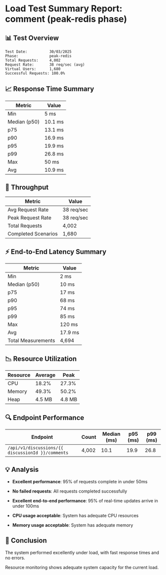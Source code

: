 # Load Test Summary Report: comment (peak-redis phase)

## 📊 Test Overview

```
Test Date:          30/03/2025
Phase:              peak-redis
Total Requests:     4,002
Request Rate:       38 req/sec (avg)
Virtual Users:      1,680
Successful Requests: 100.0%
```

## 📈 Response Time Summary

| Metric       | Value   |
| ------------ | ------- |
| Min          | 5 ms    |
| Median (p50) | 10.1 ms |
| p75          | 13.1 ms |
| p90          | 16.9 ms |
| p95          | 19.9 ms |
| p99          | 26.8 ms |
| Max          | 50 ms   |
| Avg          | 10.9 ms |

## 🚦 Throughput

| Metric              | Value      |
| ------------------- | ---------- |
| Avg Request Rate    | 38 req/sec |
| Peak Request Rate   | 38 req/sec |
| Total Requests      | 4,002      |
| Completed Scenarios | 1,680      |

## ⚡ End-to-End Latency Summary

| Metric             | Value   |
| ------------------ | ------- |
| Min                | 2 ms    |
| Median (p50)       | 10 ms   |
| p75                | 17 ms   |
| p90                | 68 ms   |
| p95                | 74 ms   |
| p99                | 85 ms   |
| Max                | 120 ms  |
| Avg                | 17.9 ms |
| Total Measurements | 4,694   |

## 📉 Resource Utilization

| Resource | Average | Peak   |
| -------- | ------- | ------ |
| CPU      | 18.2%   | 27.3%  |
| Memory   | 49.3%   | 50.2%  |
| Heap     | 4.5 MB  | 4.8 MB |

## 🔍 Endpoint Performance

| Endpoint                                          | Count | Median (ms) | p95 (ms) | p99 (ms) |
| ------------------------------------------------- | ----- | ----------- | -------- | -------- |
| `/api/v1/discussions/{{ discussionId }}/comments` | 4,002 | 10.1        | 19.9     | 26.8     |

## 💡 Analysis

- **Excellent performance**: 95% of requests complete in under 50ms

- **No failed requests**: All requests completed successfully

- **Excellent end-to-end performance**: 95% of real-time updates arrive in under 100ms

- **CPU usage acceptable**: System has adequate CPU resources

- **Memory usage acceptable**: System has adequate memory

## 📝 Conclusion

The system performed excellently under load, with fast response times and no errors.

Resource monitoring shows adequate system capacity for the current load.
